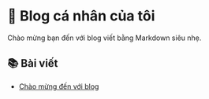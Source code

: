 <link rel="stylesheet" href="/style.css">

# 📝 Blog cá nhân của tôi

Chào mừng bạn đến với blog viết bằng Markdown siêu nhẹ.

## 📚 Bài viết

- [Chào mừng đến với blog](posts/2025-06-23-chao-mung.md)
